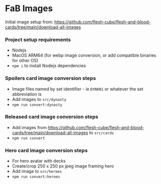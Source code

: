 # FaB Images

Initial image setup from: https://github.com/flesh-cube/flesh-and-blood-cards/tree/main/download-all-images

### Project setup requirements

- Nodejs
- MacOS ARM64 (for webp image conversion, or add compatible binaries for other OS)
- `npm i` to install Nodejs dependencies

### Spoilers card image conversion steps

- Image files named by set identifier - ie `DYN001` or whatever the set abbreviation is
- Add images to `src/dynasty`
- `npm run convert:dynasty`

### Released card image conversion steps

- Add images from https://github.com/flesh-cube/flesh-and-blood-cards/tree/main/download-all-images to `src/cards`
- `npm run convert`

### Hero card image conversion steps

- For hero avatar with decks
- Create/crop 250 x 250 px jpeg image framing hero
- Add image to `src/heroes`
- `npm run convert:heroes`
